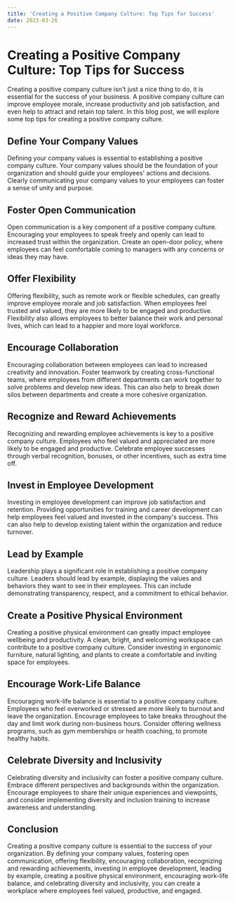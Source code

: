 ```yaml
---
title: 'Creating a Positive Company Culture: Top Tips for Success'
date: 2023-03-26
---
```


# Creating a Positive Company Culture: Top Tips for Success

Creating a positive company culture isn't just a nice thing to do, it is essential for the success of your business. A positive company culture can improve employee morale, increase productivity and job satisfaction, and even help to attract and retain top talent. In this blog post, we will explore some top tips for creating a positive company culture.

## Define Your Company Values

Defining your company values is essential to establishing a positive company culture. Your company values should be the foundation of your organization and should guide your employees' actions and decisions. Clearly communicating your company values to your employees can foster a sense of unity and purpose.

## Foster Open Communication

Open communication is a key component of a positive company culture. Encouraging your employees to speak freely and openly can lead to increased trust within the organization. Create an open-door policy, where employees can feel comfortable coming to managers with any concerns or ideas they may have.

## Offer Flexibility

Offering flexibility, such as remote work or flexible schedules, can greatly improve employee morale and job satisfaction. When employees feel trusted and valued, they are more likely to be engaged and productive. Flexibility also allows employees to better balance their work and personal lives, which can lead to a happier and more loyal workforce.

## Encourage Collaboration

Encouraging collaboration between employees can lead to increased creativity and innovation. Foster teamwork by creating cross-functional teams, where employees from different departments can work together to solve problems and develop new ideas. This can also help to break down silos between departments and create a more cohesive organization.

## Recognize and Reward Achievements

Recognizing and rewarding employee achievements is key to a positive company culture. Employees who feel valued and appreciated are more likely to be engaged and productive. Celebrate employee successes through verbal recognition, bonuses, or other incentives, such as extra time off.

## Invest in Employee Development

Investing in employee development can improve job satisfaction and retention. Providing opportunities for training and career development can help employees feel valued and invested in the company's success. This can also help to develop existing talent within the organization and reduce turnover.

## Lead by Example

Leadership plays a significant role in establishing a positive company culture. Leaders should lead by example, displaying the values and behaviors they want to see in their employees. This can include demonstrating transparency, respect, and a commitment to ethical behavior.

## Create a Positive Physical Environment

Creating a positive physical environment can greatly impact employee wellbeing and productivity. A clean, bright, and welcoming workspace can contribute to a positive company culture. Consider investing in ergonomic furniture, natural lighting, and plants to create a comfortable and inviting space for employees.

## Encourage Work-Life Balance

Encouraging work-life balance is essential to a positive company culture. Employees who feel overworked or stressed are more likely to burnout and leave the organization. Encourage employees to take breaks throughout the day and limit work during non-business hours. Consider offering wellness programs, such as gym memberships or health coaching, to promote healthy habits.

## Celebrate Diversity and Inclusivity

Celebrating diversity and inclusivity can foster a positive company culture. Embrace different perspectives and backgrounds within the organization. Encourage employees to share their unique experiences and viewpoints, and consider implementing diversity and inclusion training to increase awareness and understanding.

## Conclusion

Creating a positive company culture is essential to the success of your organization. By defining your company values, fostering open communication, offering flexibility, encouraging collaboration, recognizing and rewarding achievements, investing in employee development, leading by example, creating a positive physical environment, encouraging work-life balance, and celebrating diversity and inclusivity, you can create a workplace where employees feel valued, productive, and engaged.
